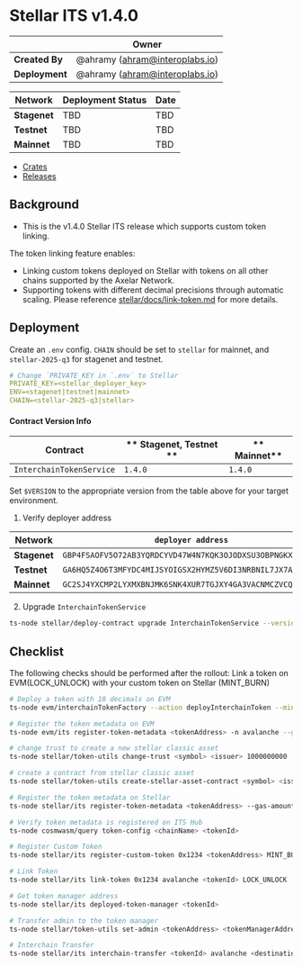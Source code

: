 # Stellar ITS v1.4.0

|                | **Owner**                        |
| -------------- | -------------------------------- |
| **Created By** | @ahramy (<ahram@interoplabs.io>) |
| **Deployment** | @ahramy (<ahram@interoplabs.io>) |

| **Network**  | **Deployment Status** | **Date** |
| ------------ | --------------------- | -------- |
| **Stagenet** | TBD                   | TBD      |
| **Testnet**  | TBD                   | TBD      |
| **Mainnet**  | TBD                   | TBD      |

- [Crates](https://crates.io/crates/stellar-interchain-token-service/1.4.0)
- [Releases](https://github.com/axelarnetwork/axelar-amplifier-stellar/releases/tag/stellar-interchain-token-service-v1.4.0)

## Background

- This is the v1.4.0 Stellar ITS release which supports custom token linking.

The token linking feature enables:

- Linking custom tokens deployed on Stellar with tokens on all other chains supported by the Axelar Network.
- Supporting tokens with different decimal precisions through automatic scaling. Please reference [stellar/docs/link-token.md](../stellar/docs/link-token.md) for more details.

## Deployment

Create an `.env` config. `CHAIN` should be set to `stellar` for mainnet, and `stellar-2025-q3` for stagenet and testnet.

```yaml
# Change `PRIVATE_KEY in `.env` to Stellar
PRIVATE_KEY=<stellar_deployer_key>
ENV=<stagenet|testnet|mainnet>
CHAIN=<stellar-2025-q3|stellar>
```

#### Contract Version Info

| Contract                 | ** Stagenet, Testnet ** | ** Mainnet** |
| ------------------------ | ----------------------- | ------------ |
| `InterchainTokenService` | `1.4.0`                 | `1.4.0`      |

Set `$VERSION` to the appropriate version from the table above for your target environment.

1. Verify deployer address

| Network      | `deployer address`                                         |
| ------------ | ---------------------------------------------------------- |
| **Stagenet** | `GBP4FSAOFV5O72AB3YQRDCYVD47W4N7KQK3OJODXSU3OBPNGKX4SQTJ3` |
| **Testnet**  | `GA6HQ5Z4O6T3MFYDC4MIJSYOIGSX2HYMZ5V6DI3NRBNIL7JX7A7IEO5Z` |
| **Mainnet**  | `GC2SJ4YXCMP2LYXMXBNJMK6SNK4XUR7TGJXY4GA3VACNMCZVCQ6VFGG3` |

2. Upgrade `InterchainTokenService`

```bash
ts-node stellar/deploy-contract upgrade InterchainTokenService --version 1.4.0
```

## Checklist

The following checks should be performed after the rollout:
Link a token on EVM(LOCK_UNLOCK) with your custom token on Stellar (MINT_BURN)

```bash
# Deploy a token with 18 decimals on EVM
ts-node evm/interchainTokenFactory --action deployInterchainToken --minter 0xba76c6980428A0b10CFC5d8ccb61949677A61233 --name "TestD19" --symbol "TestD19" --decimals 18 --initialSupply 10000000 --salt 0x1234 -n avalanche

# Register the token metadata on EVM
ts-node evm/its register-token-metadata <tokenAddress> -n avalanche --gasValue 1000000000000000000

# change trust to create a new stellar classic asset
ts-node stellar/token-utils change-trust <symbol> <issuer> 1000000000

# create a contract from stellar classic asset
ts-node stellar/token-utils create-stellar-asset-contract <symbol> <issuer>

# Register the token metadata on Stellar
ts-node stellar/its register-token-metadata <tokenAddress> --gas-amount 10000000

# Verify token metadata is registered on ITS Hub
ts-node cosmwasm/query token-config <chainName> <tokenId>

# Register Custom Token
ts-node stellar/its register-custom-token 0x1234 <tokenAddress> MINT_BURN

# Link Token
ts-node stellar/its link-token 0x1234 avalanche <tokenId> LOCK_UNLOCK --gas-amount 10000000

# Get token manager address
ts-node stellar/its deployed-token-manager <tokenId>

# Transfer admin to the token manager
ts-node stellar/token-utils set-admin <tokenAddress> <tokenManagerAddress>

# Interchain Transfer
ts-node stellar/its interchain-transfer <tokenId> avalanche <destinationAddress> 1 --gas-amount 10000000
```
